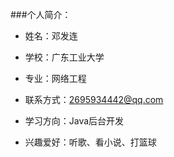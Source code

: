 ###个人简介：

- 姓名：邓发连

- 学校：广东工业大学

- 专业：网络工程

- 联系方式：2695934442@qq.com

- 学习方向：Java后台开发

- 兴趣爱好：听歌、看小说、打篮球
